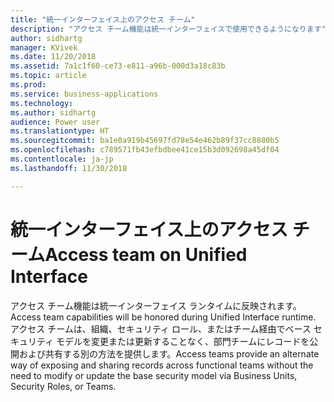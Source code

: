 ```yaml
---
title: "統一インターフェイス上のアクセス チーム"
description: "アクセス チーム機能は統一インターフェイスで使用できるようになります"
author: sidhartg
manager: KVivek
ms.date: 11/20/2018
ms.assetid: 7a1c1f60-ce73-e811-a96b-000d3a18c83b
ms.topic: article
ms.prod: 
ms.service: business-applications
ms.technology: 
ms.author: sidhartg
audience: Power user
ms.translationtype: HT
ms.sourcegitcommit: ba1e0a919b45697fd78e54e462b89f37cc8880b5
ms.openlocfilehash: c789571fb43efbdbee41ce15b3d092698a45df04
ms.contentlocale: ja-jp
ms.lasthandoff: 11/30/2018

---
```

# <a name="access-team-on-unified-interface"></a><span data-ttu-id="25969-103">統一インターフェイス上のアクセス チーム</span><span class="sxs-lookup"><span data-stu-id="25969-103">Access team on Unified Interface</span></span>




<span data-ttu-id="25969-104">アクセス チーム機能は統一インターフェイス ランタイムに反映されます。</span><span class="sxs-lookup"><span data-stu-id="25969-104">Access team capabilities will be honored during Unified Interface runtime.</span></span> <span data-ttu-id="25969-105">アクセス チームは、組織、セキュリティ ロール、またはチーム経由でベース セキュリティ モデルを変更または更新することなく、部門チームにレコードを公開および共有する別の方法を提供します。</span><span class="sxs-lookup"><span data-stu-id="25969-105">Access teams provide an alternate way of exposing and sharing records across functional teams without the need to modify or update the base security model via Business Units, Security Roles, or Teams.</span></span>

